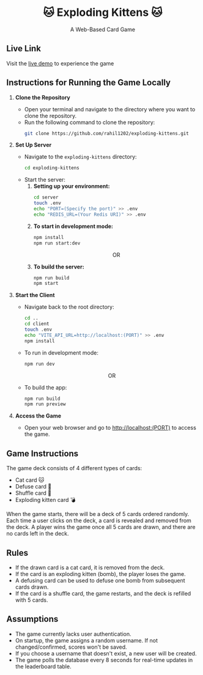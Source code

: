 <h1 align="center">🐱 Exploding Kittens 🐱</h1>
<p align="center">A Web-Based Card Game</p>


## Live Link
Visit the [live demo](https://exploding-kittens.netlify.app/) to experience the game


## Instructions for Running the Game Locally

1. **Clone the Repository**
   - Open your terminal and navigate to the directory where you want to clone the repository.
   - Run the following command to clone the repository:
     ```bash
     git clone https://github.com/rahil1202/exploding-kittens.git
     ```

2. **Set Up Server**
   - Navigate to the `exploding-kittens` directory:
     ```bash
     cd exploding-kittens
     ```
   - Start the server:
     1. **Setting up your environment:**
        ```bash
        cd server
        touch .env
        echo "PORT=(Specify the port)" >> .env
        echo "REDIS_URL=(Your Redis URI)" >> .env
        ```
     2. **To start in development mode:**
        ```bash
        npm install
        npm run start:dev
        ```
        <p align="center">OR</p>
     3. **To build the server:**
        ```bash
        npm run build
        npm start
        ```

3. **Start the Client**
   - Navigate back to the root directory:
     ```bash
     cd ..
     cd client
     touch .env
     echo "VITE_API_URL=http://localhost:(PORT)" >> .env
     npm install
     ```
   - To run in development mode:
     ```bash
     npm run dev
     ```
     <p align="center">OR</p>
   - To build the app:
     ```bash
     npm run build
     npm run preview
     ```
4. **Access the Game**
   - Open your web browser and go to [http://localhost:(PORT)](http://localhost:(PORT)) to access the game.


## Game Instructions

The game deck consists of 4 different types of cards:

- Cat card 🐱
- Defuse card 🚫
- Shuffle card 🔀
- Exploding kitten card 💣

When the game starts, there will be a deck of 5 cards ordered randomly. Each time a user clicks on the deck, a card is revealed and removed from the deck. A player wins the game once all 5 cards are drawn, and there are no cards left in the deck.

## Rules

- If the drawn card is a cat card, it is removed from the deck.
- If the card is an exploding kitten (bomb), the player loses the game.
- A defusing card can be used to defuse one bomb from subsequent cards drawn.
- If the card is a shuffle card, the game restarts, and the deck is refilled with 5 cards.

## Assumptions

- The game currently lacks user authentication.
- On startup, the game assigns a random username. If not changed/confirmed, scores won't be saved.
- If you choose a username that doesn't exist, a new user will be created.
- The game polls the database every 8 seconds for real-time updates in the leaderboard table.

